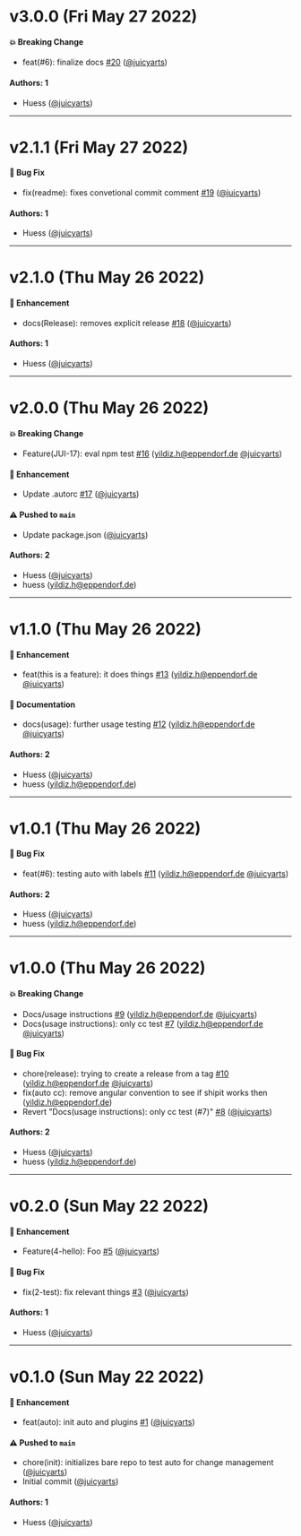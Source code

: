 # v3.0.0 (Fri May 27 2022)

#### 💥 Breaking Change

- feat(#6): finalize docs [#20](https://github.com/juicyarts/cm-discovery-auto/pull/20) ([@juicyarts](https://github.com/juicyarts))

#### Authors: 1

- Huess ([@juicyarts](https://github.com/juicyarts))

---

# v2.1.1 (Fri May 27 2022)

#### 🐛 Bug Fix

- fix(readme): fixes convetional commit comment [#19](https://github.com/juicyarts/cm-discovery-auto/pull/19) ([@juicyarts](https://github.com/juicyarts))

#### Authors: 1

- Huess ([@juicyarts](https://github.com/juicyarts))

---

# v2.1.0 (Thu May 26 2022)

#### 🚀 Enhancement

- docs(Release): removes explicit release [#18](https://github.com/juicyarts/cm-discovery-auto/pull/18) ([@juicyarts](https://github.com/juicyarts))

#### Authors: 1

- Huess ([@juicyarts](https://github.com/juicyarts))

---

# v2.0.0 (Thu May 26 2022)

#### 💥 Breaking Change

- Feature(JUI-17): eval npm test [#16](https://github.com/juicyarts/cm-discovery-auto/pull/16) (yildiz.h@eppendorf.de [@juicyarts](https://github.com/juicyarts))

#### 🚀 Enhancement

- Update .autorc [#17](https://github.com/juicyarts/cm-discovery-auto/pull/17) ([@juicyarts](https://github.com/juicyarts))

#### ⚠️ Pushed to `main`

- Update package.json ([@juicyarts](https://github.com/juicyarts))

#### Authors: 2

- Huess ([@juicyarts](https://github.com/juicyarts))
- huess (yildiz.h@eppendorf.de)

---

# v1.1.0 (Thu May 26 2022)

#### 🚀 Enhancement

- feat(this is a feature): it does things [#13](https://github.com/juicyarts/cm-discovery-auto/pull/13) (yildiz.h@eppendorf.de [@juicyarts](https://github.com/juicyarts))

#### 📝 Documentation

- docs(usage): further usage testing [#12](https://github.com/juicyarts/cm-discovery-auto/pull/12) (yildiz.h@eppendorf.de [@juicyarts](https://github.com/juicyarts))

#### Authors: 2

- Huess ([@juicyarts](https://github.com/juicyarts))
- huess (yildiz.h@eppendorf.de)

---

# v1.0.1 (Thu May 26 2022)

#### 🐛 Bug Fix

- feat(#6): testing auto with labels [#11](https://github.com/juicyarts/cm-discovery-auto/pull/11) (yildiz.h@eppendorf.de [@juicyarts](https://github.com/juicyarts))

#### Authors: 2

- Huess ([@juicyarts](https://github.com/juicyarts))
- huess (yildiz.h@eppendorf.de)

---

# v1.0.0 (Thu May 26 2022)

#### 💥 Breaking Change

- Docs/usage instructions [#9](https://github.com/juicyarts/cm-discovery-auto/pull/9) (yildiz.h@eppendorf.de [@juicyarts](https://github.com/juicyarts))
- Docs(usage instructions): only cc test [#7](https://github.com/juicyarts/cm-discovery-auto/pull/7) (yildiz.h@eppendorf.de [@juicyarts](https://github.com/juicyarts))

#### 🐛 Bug Fix

- chore(release): trying to create a release from a tag [#10](https://github.com/juicyarts/cm-discovery-auto/pull/10) (yildiz.h@eppendorf.de [@juicyarts](https://github.com/juicyarts))
- fix(auto cc): remove angular convention to see if shipit works then (yildiz.h@eppendorf.de)
- Revert "Docs(usage instructions): only cc test (#7)" [#8](https://github.com/juicyarts/cm-discovery-auto/pull/8) ([@juicyarts](https://github.com/juicyarts))

#### Authors: 2

- Huess ([@juicyarts](https://github.com/juicyarts))
- huess (yildiz.h@eppendorf.de)

---

# v0.2.0 (Sun May 22 2022)

#### 🚀 Enhancement

- Feature(4-hello): Foo [#5](https://github.com/juicyarts/cm-discovery-auto/pull/5) ([@juicyarts](https://github.com/juicyarts))

#### 🐛 Bug Fix

- fix(2-test): fix relevant things [#3](https://github.com/juicyarts/cm-discovery-auto/pull/3) ([@juicyarts](https://github.com/juicyarts))

#### Authors: 1

- Huess ([@juicyarts](https://github.com/juicyarts))

---

# v0.1.0 (Sun May 22 2022)

#### 🚀 Enhancement

- feat(auto): init auto and plugins [#1](https://github.com/juicyarts/cm-discovery-auto/pull/1) ([@juicyarts](https://github.com/juicyarts))

#### ⚠️ Pushed to `main`

- chore(init): initializes bare repo to test auto for change management ([@juicyarts](https://github.com/juicyarts))
- Initial commit ([@juicyarts](https://github.com/juicyarts))

#### Authors: 1

- Huess ([@juicyarts](https://github.com/juicyarts))

